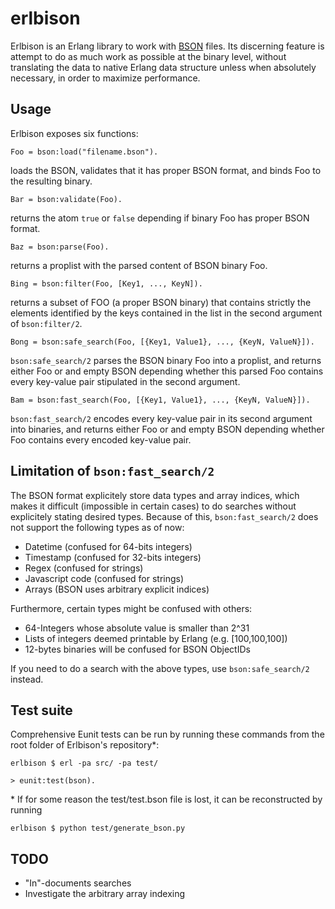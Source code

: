 # erlbison

Erlbison is an Erlang library to work with [BSON](http://bsonspec.org/) files.
Its discerning feature is attempt to do as much work as possible at the
binary level, without translating the data to native Erlang data structure
unless when absolutely necessary, in order to maximize performance.

## Usage

Erlbison exposes six functions:

`Foo = bson:load("filename.bson").`

loads the BSON, validates that it has proper BSON format, and binds Foo to the
resulting binary.

`Bar = bson:validate(Foo).`

returns the atom `true` or `false` depending if binary Foo has proper BSON format.

`Baz = bson:parse(Foo).`

returns a proplist with the parsed content of BSON binary Foo.

`Bing = bson:filter(Foo, [Key1, ..., KeyN]).`

returns a subset of FOO (a proper BSON binary) that contains strictly the elements identified by
the keys contained in the list in the second argument of `bson:filter/2`.

`Bong = bson:safe_search(Foo, [{Key1, Value1}, ..., {KeyN, ValueN}]).`

`bson:safe_search/2` parses the BSON binary Foo into a proplist, and returns either Foo or 
and empty BSON depending whether this parsed Foo contains every key-value pair stipulated in the second
argument.

`Bam = bson:fast_search(Foo, [{Key1, Value1}, ..., {KeyN, ValueN}]).`

`bson:fast_search/2` encodes every key-value pair in its second argument into binaries, and returns either Foo or 
and empty BSON depending whether Foo contains every encoded key-value pair.

## Limitation of `bson:fast_search/2`

The BSON format explicitely store data types and array indices, which makes it difficult (impossible in
certain cases) to do searches without explicitely stating desired types. Because of this, `bson:fast_search/2`
does not support the following types as of now:

* Datetime (confused for 64-bits integers)
* Timestamp (confused for 32-bits integers)
* Regex (confused for strings)
* Javascript code (confused for strings)
* Arrays (BSON uses arbitrary explicit indices)

Furthermore, certain types might be confused with others:

* 64-Integers whose absolute value is smaller than 2^31
* Lists of integers deemed printable by Erlang (e.g. [100,100,100])
* 12-bytes binaries will be confused for BSON ObjectIDs

If you need to do a search with the above types, use `bson:safe_search/2` instead.

## Test suite

Comprehensive Eunit tests can be run by running these commands from the root folder of Erlbison's repository\*:

`erlbison $ erl -pa src/ -pa test/`

`> eunit:test(bson).`

\* If for some reason the test/test.bson file is lost, it can be reconstructed by running

`erlbison $ python test/generate_bson.py`

## TODO

* "In"-documents searches
* Investigate the arbitrary array indexing


